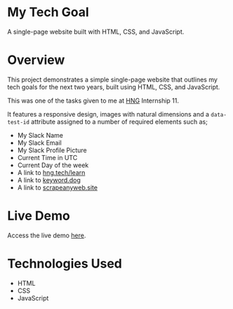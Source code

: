 # My Tech Goal
A single-page website built with HTML, CSS, and JavaScript.

# Overview
This project demonstrates a simple single-page website that outlines my tech goals for the next two years, built using HTML, CSS, and JavaScript.

This was one of the tasks given to me at [HNG](https://www.hng.tech/) Internship 11.

It features a responsive design, images with natural dimensions and a `data-test-id` attribute assigned to a number of required elements such as;
- My Slack Name
- My Slack Email
- My Slack Profile Picture
- Current Time in UTC
- Current Day of the week
- A link to [hng.tech/learn](https://hng.tech/learn)
- A link to [keyword.dog](https://keyword.dog/)
- A link to [scrapeanyweb.site](https://scrapeanyweb.site/)

# Live Demo
Access the live demo [here](https://ebenezerraph.github.io/my-tech-goal/).

# Technologies Used
- HTML
- CSS
- JavaScript
